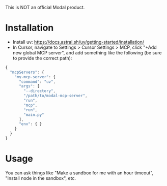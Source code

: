 
This is NOT an official Modal product.

# Installation

* Install uv: https://docs.astral.sh/uv/getting-started/installation/
* In Cursor, navigate to Settings > Cursor Settings > MCP, click "+Add new global MCP server", and add something like the following (be sure to provide the correct path):
```js
{
  "mcpServers": {
    "my-mcp-server": {
      "command": "uv",
      "args": [
        "--directory",
        "/path/to/modal-mcp-server",
        "run",
        "mcp",
        "run",
        "main.py"
      ],
      "env": { }
    }
  }
}

```

# Usage

You can ask things like "Make a sandbox for me with an hour timeout", "Install node in the sandbox", etc.
